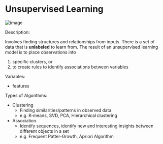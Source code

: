 # Unsupervised Learning

![image](https://user-images.githubusercontent.com/89811204/132994950-c0f8daa1-0253-46e0-9e93-108b27729ead.png)

Description:

Involves finding structures and relationships from inputs. There is a set of data that is **unlabeled** to learn from. The result of an unsupervised learning model is to place observations into
1) specific clusters, or
2) to create rules to identify associations between variables

Variables:
- features

Types of Algorithms:
- Clustering
  - Finding similarities/patterns in observed data
  - e.g. K-means, SVD, PCA, Hierarchical clustering
- Association
  - Identify sequences, identify new and interesting insights between different objects in a set
  - e.g. Frequent Patter-Growth, Apriori Algorithm

